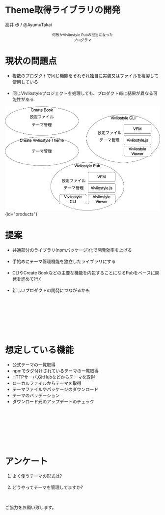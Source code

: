 # Theme取得ライブラリの開発

 高井 歩 / @AyumuTakai
<div style="text-align:center;">

<small>何故かVivliostyle Pubの担当になった<br>
プログラマ</small>

</div>

# 現状の問題点

<style>
#products { height: 60%; margin:0 auto -30%; display:block; }
</style>



* 複数のプロダクトで同じ機能をそれぞれ独自に実装又はファイルを複製して使用している<br><br>
* 同じVivliostyleプロジェクトを処理しても、プロダクト毎に結果が異なる可能性がある

![](products.png){id="products"}

# 提案

* 共通部分のライブラリ(npmパッケージ)化で開発効率を上げる<br><br>
* 手始めにテーマ管理機能を独立したライブラリにする<br><br>
* CLIやCreate Bookなどの主要な機能を内包することになるPubをベースに開発を進めて行く<br><br>
* 新しいプロダクトの開発につながるかも


&nbsp;  


&nbsp;

&nbsp;  
  
&nbsp;


# 想定している機能

* 公式テーマの一覧取得
* npmでタグ付けされているテーマの一覧取得
* HTTPサーバ,GitHubなどからテーマを取得
* ローカルファイルからテーマを取得
* テーマファイルやパッケージのダウンロード
* テーマのバリデーション
* ダウンロード元のアップデートのチェック


&nbsp;  

&nbsp;

&nbsp;  
  
&nbsp;

# アンケート

1. よく使うテーマの形式は?<br><br>
1. どうやってテーマを管理してますか?

&nbsp;

ご協力をお願い致します。

&nbsp;

&nbsp;

&nbsp;  
  
&nbsp;

&nbsp;